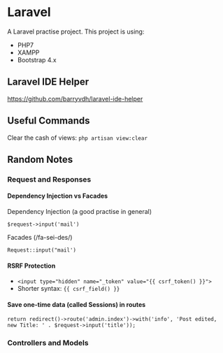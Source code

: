 # Laravel

A Laravel practise project. This project is using:

* PHP7
* XAMPP
* Bootstrap 4.x

## Laravel IDE Helper
https://github.com/barryvdh/laravel-ide-helper

## Useful Commands

Clear the cash of views: `php artisan view:clear`

## Random Notes

### Request and Responses

#### Dependency Injection vs Facades

Dependency Injection (a good practise in general)

`$request->input('mail')`

Facades (/fa-sei-des/)

`Request::input("mail')`

#### RSRF Protection

* `<input type="hidden" name="_token" value="{{ csrf_token() }}">`
* Shorter syntax: `{{ csrf_field() }}`

#### Save one-time data (called Sessions) in routes

`return redirect()->route('admin.index')->with('info', 'Post edited, new Title: ' . $request->input('title'));`

### Controllers and Models
